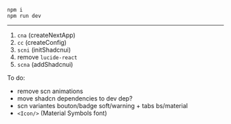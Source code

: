 ```
npm i
npm run dev
```

---

1. `cna` (createNextApp)
2. `cc` (createConfig)
3. `scni` (initShadcnui)
4. remove `lucide-react`
5. `scna` (addShadcnui)

To do:

- remove scn animations
- move shadcn dependencies to dev dep?
- scn variantes bouton/badge soft/warning + tabs bs/material
- `<Icon/>` (Material Symbols font)
